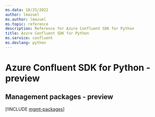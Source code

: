 ```yaml
---
ms.data: 10/25/2022
author: lmazuel
ms.author: lmazuel
ms.topic: reference
description: Reference for Azure Confluent SDK for Python
title: Azure Confluent SDK for Python
ms.service: confluent
ms.devlang: python
---
```

# Azure Confluent SDK for Python - preview

## Management packages - preview
[!INCLUDE [mgmt-packages](confluent-mgmt-index.md)]